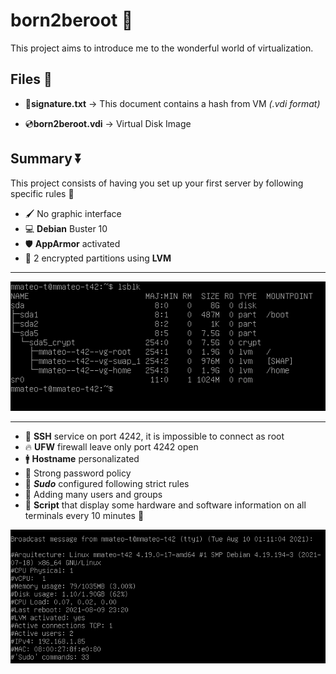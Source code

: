 # born2beroot 👶

This project aims to introduce me to the wonderful world of virtualization.

## Files 📁
- 📝**signature.txt** -> This document contains a hash from VM *(.vdi format)*

- 💿**born2beroot.vdi** -> Virtual Disk Image

## Summary ⏬

This project consists of having you set up your first server by following specific rules 🔽

- 🖌️ No graphic interface 
- 💻 **Debian** Buster 10 
- 🛡️ **AppArmor** activated
- 🔐 2 encrypted partitions using **LVM**
___
![Console Snapshot](snapshots/vbox_snap1)
___
- 🔏 **SSH** service on port 4242, it is impossible to connect as root
- 🔥 **UFW** firewall leave only port 4242 open
- 🚹 **Hostname** personalizated
- 🛑 Strong password policy
- 🦸 ***Sudo*** configured following strict rules
- 👫 Adding many users and groups
- 📄 **Script** that display some hardware and software information on all terminals every 10 minutes 🔽

![Script](snapshots/vbox_snap2.png)
